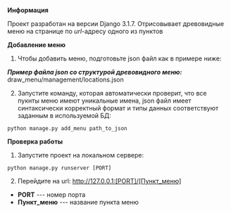 **Информация**

Проект разработан на версии Django 3.1.7.
Отрисовывает древовидные меню на странице по *url*-адресу одного из пунктов

**Добавление меню**

1. Чтобы добавить меню, подготовьте json файл как в примере ниже:

***Пример файла json со структурой древовидного меню:***
draw_menu/management/locations.json

2. Запустите команду, которая автоматически проверит, что все пукнты меню имеют уникальные имена,
json файл имеет синтаксически корректный формат и типы данных соответствуют заданным в используемой БД:

```
python manage.py add_menu path_to_json
```

**Проверка работы**

1. Запустите проект на локальном сервере:

```
python manage.py runserver [PORT]
```

2. Перейдите на url: http://127.0.0.1:[PORT]/[Пункт_меню]


- **PORT** --- номер порта
- **Пункт_меню** --- название пункта меню
